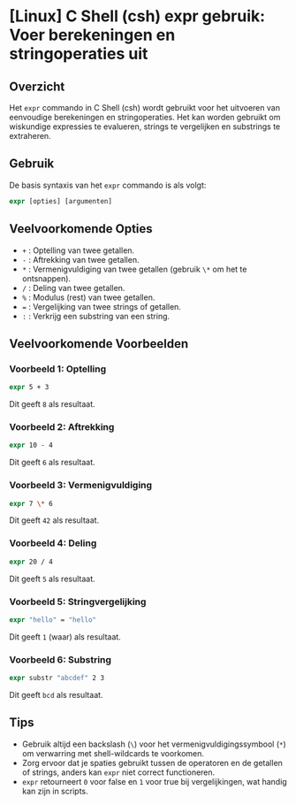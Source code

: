 # [Linux] C Shell (csh) expr gebruik: Voer berekeningen en stringoperaties uit

## Overzicht
Het `expr` commando in C Shell (csh) wordt gebruikt voor het uitvoeren van eenvoudige berekeningen en stringoperaties. Het kan worden gebruikt om wiskundige expressies te evalueren, strings te vergelijken en substrings te extraheren.

## Gebruik
De basis syntaxis van het `expr` commando is als volgt:

```csh
expr [opties] [argumenten]
```

## Veelvoorkomende Opties
- `+` : Optelling van twee getallen.
- `-` : Aftrekking van twee getallen.
- `*` : Vermenigvuldiging van twee getallen (gebruik `\*` om het te ontsnappen).
- `/` : Deling van twee getallen.
- `%` : Modulus (rest) van twee getallen.
- `=` : Vergelijking van twee strings of getallen.
- `:` : Verkrijg een substring van een string.

## Veelvoorkomende Voorbeelden

### Voorbeeld 1: Optelling
```csh
expr 5 + 3
```
Dit geeft `8` als resultaat.

### Voorbeeld 2: Aftrekking
```csh
expr 10 - 4
```
Dit geeft `6` als resultaat.

### Voorbeeld 3: Vermenigvuldiging
```csh
expr 7 \* 6
```
Dit geeft `42` als resultaat.

### Voorbeeld 4: Deling
```csh
expr 20 / 4
```
Dit geeft `5` als resultaat.

### Voorbeeld 5: Stringvergelijking
```csh
expr "hello" = "hello"
```
Dit geeft `1` (waar) als resultaat.

### Voorbeeld 6: Substring
```csh
expr substr "abcdef" 2 3
```
Dit geeft `bcd` als resultaat.

## Tips
- Gebruik altijd een backslash (`\`) voor het vermenigvuldigingssymbool (`*`) om verwarring met shell-wildcards te voorkomen.
- Zorg ervoor dat je spaties gebruikt tussen de operatoren en de getallen of strings, anders kan `expr` niet correct functioneren.
- `expr` retourneert `0` voor false en `1` voor true bij vergelijkingen, wat handig kan zijn in scripts.